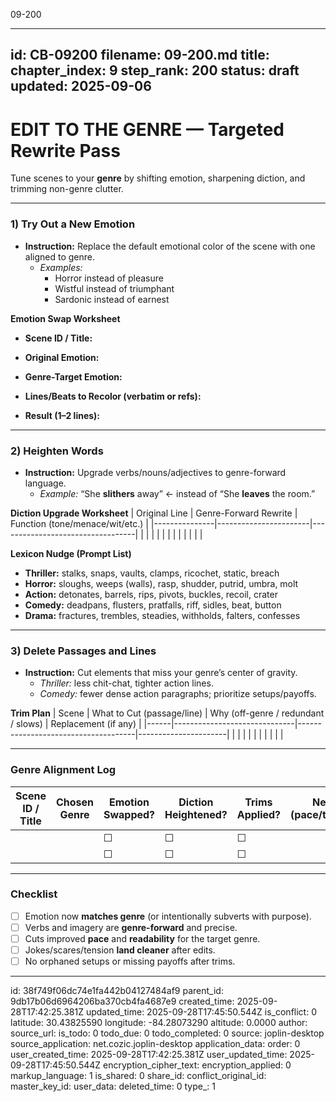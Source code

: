 09-200

---
id: CB-09200
filename: 09-200.md
title: 
chapter_index: 9
step_rank: 200
status: draft
updated: 2025-09-06
---

# EDIT TO THE GENRE — Targeted Rewrite Pass

Tune scenes to your **genre** by shifting emotion, sharpening diction, and trimming non-genre clutter.

---

### **1) Try Out a New Emotion**
- **Instruction:** Replace the default emotional color of the scene with one aligned to genre.
  - *Examples:*  
    - Horror instead of pleasure  
    - Wistful instead of triumphant  
    - Sardonic instead of earnest

**Emotion Swap Worksheet**
- **Scene ID / Title:**  
  > 
- **Original Emotion:**  
  > 
- **Genre-Target Emotion:**  
  > 
- **Lines/Beats to Recolor (verbatim or refs):**  
  > 
- **Result (1–2 lines):**  
  > 

---

### **2) Heighten Words**
- **Instruction:** Upgrade verbs/nouns/adjectives to genre-forward language.
  - *Example:* “She **slithers** away” ← instead of “She **leaves** the room.”

**Diction Upgrade Worksheet**
| Original Line | Genre-Forward Rewrite | Function (tone/menace/wit/etc.) |
|---------------|-----------------------|----------------------------------|
|               |                       |                                  |
|               |                       |                                  |
|               |                       |                                  |

**Lexicon Nudge (Prompt List)**
- **Thriller:** stalks, snaps, vaults, clamps, ricochet, static, breach  
- **Horror:** sloughs, weeps (walls), rasp, shudder, putrid, umbra, molt  
- **Action:** detonates, barrels, rips, pivots, buckles, recoil, crater  
- **Comedy:** deadpans, flusters, pratfalls, riff, sidles, beat, button  
- **Drama:** fractures, trembles, steadies, withholds, falters, confesses  

---

### **3) Delete Passages and Lines**
- **Instruction:** Cut elements that miss your genre’s center of gravity.  
  - *Thriller:* less chit-chat, tighter action lines.  
  - *Comedy:* fewer dense action paragraphs; prioritize setups/payoffs.

**Trim Plan**
| Scene | What to Cut (passage/line) | Why (off-genre / redundant / slows) | Replacement (if any) |
|------|------------------------------|-------------------------------------|----------------------|
|      |                              |                                     |                      |
|      |                              |                                     |                      |

---

### **Genre Alignment Log**
| Scene ID / Title | Chosen Genre | Emotion Swapped? | Diction Heightened? | Trims Applied? | Net Effect (pace/tone/clarity) | Notes |
|------------------|--------------|------------------|---------------------|----------------|-------------------------------|------|
|                  |              | ☐                | ☐                   | ☐              |                               |      |
|                  |              | ☐                | ☐                   | ☐              |                               |      |

---

### **Checklist**
- [ ] Emotion now **matches genre** (or intentionally subverts with purpose).  
- [ ] Verbs and imagery are **genre-forward** and precise.  
- [ ] Cuts improved **pace** and **readability** for the target genre.  
- [ ] Jokes/scares/tension **land cleaner** after edits.  
- [ ] No orphaned setups or missing payoffs after trims.  

---


id: 38f749f06dc74e1fa442b04127484af9
parent_id: 9db17b06d6964206ba370cb4fa4687e9
created_time: 2025-09-28T17:42:25.381Z
updated_time: 2025-09-28T17:45:50.544Z
is_conflict: 0
latitude: 30.43825590
longitude: -84.28073290
altitude: 0.0000
author: 
source_url: 
is_todo: 0
todo_due: 0
todo_completed: 0
source: joplin-desktop
source_application: net.cozic.joplin-desktop
application_data: 
order: 0
user_created_time: 2025-09-28T17:42:25.381Z
user_updated_time: 2025-09-28T17:45:50.544Z
encryption_cipher_text: 
encryption_applied: 0
markup_language: 1
is_shared: 0
share_id: 
conflict_original_id: 
master_key_id: 
user_data: 
deleted_time: 0
type_: 1